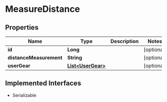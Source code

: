 

# MeasureDistance


## Properties

Name | Type | Description | Notes
------------ | ------------- | ------------- | -------------
**id** | **Long** |  |  [optional]
**distanceMeasurement** | **String** |  |  [optional]
**userGear** | [**List&lt;UserGear&gt;**](UserGear.md) |  |  [optional]


## Implemented Interfaces

* Serializable


